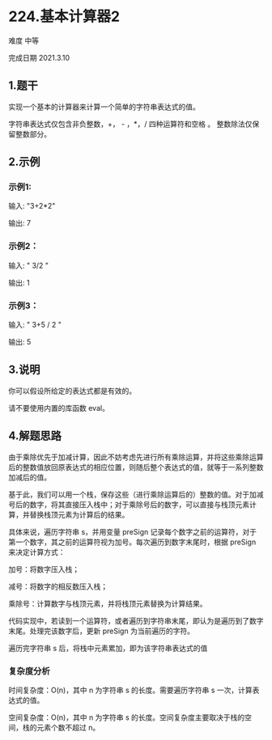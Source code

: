 # 224.基本计算器2
难度 中等 

完成日期 2021.3.10


## 1.题干
实现一个基本的计算器来计算一个简单的字符串表达式的值。

字符串表达式仅包含非负整数，+， - ，*，/ 四种运算符和空格  。 整数除法仅保留整数部分。

## 2.示例
### 示例1:
输入: "3+2*2"

输出: 7
### 示例2：
输入: " 3/2 "

输出: 1
### 示例3：
输入: " 3+5 / 2 "

输出: 5

## 3.说明
你可以假设所给定的表达式都是有效的。

请不要使用内置的库函数 eval。

## 4.解题思路
由于乘除优先于加减计算，因此不妨考虑先进行所有乘除运算，并将这些乘除运算后的整数值放回原表达式的相应位置，则随后整个表达式的值，就等于一系列整数加减后的值。

基于此，我们可以用一个栈，保存这些（进行乘除运算后的）整数的值。对于加减号后的数字，将其直接压入栈中；对于乘除号后的数字，可以直接与栈顶元素计算，并替换栈顶元素为计算后的结果。

具体来说，遍历字符串 s，并用变量 preSign 记录每个数字之前的运算符，对于第一个数字，其之前的运算符视为加号。每次遍历到数字末尾时，根据 preSign 来决定计算方式：

加号：将数字压入栈；

减号：将数字的相反数压入栈；

乘除号：计算数字与栈顶元素，并将栈顶元素替换为计算结果。

代码实现中，若读到一个运算符，或者遍历到字符串末尾，即认为是遍历到了数字末尾。处理完该数字后，更新 preSign 为当前遍历的字符。

遍历完字符串 s 后，将栈中元素累加，即为该字符串表达式的值

### 复杂度分析
时间复杂度：O(n)，其中 n 为字符串 s 的长度。需要遍历字符串 s 一次，计算表达式的值。

空间复杂度：O(n)，其中 n 为字符串 s 的长度。空间复杂度主要取决于栈的空间，栈的元素个数不超过 n。

